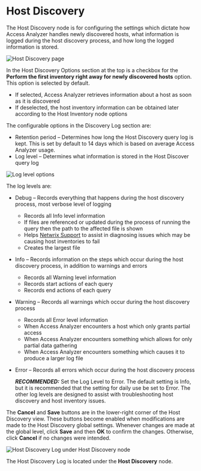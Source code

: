 # Host Discovery

The Host Discovery node is for configuring the settings which dictate how Access Analyzer handles
newly discovered hosts, what information is logged during the host discovery process, and how long
the logged information is stored.

![Host Discovery page](/img/product_docs/accessanalyzer/12.0/admin/settings/hostdiscovery.webp)

In the Host Discovery Options section at the top is a checkbox for the **Perform the first inventory
right away for newly discovered hosts** option. This option is selected by default.

- If selected, Access Analyzer retrieves information about a host as soon as it is discovered
- If deselected, the host inventory information can be obtained later according to the Host
  Inventory node options

The configurable options in the Discovery Log section are:

- Retention period – Determines how long the Host Discovery query log is kept. This is set by
  default to 14 days which is based on average Access Analyzer usage.
- Log level – Determines what information is stored in the Host Discover query log

![Log level options](/img/product_docs/accessanalyzer/12.0/admin/settings/hostdiscoveryloglevels.webp)

The log levels are:

- Debug – Records everything that happens during the host discovery process, most verbose level of
  logging

    - Records all Info level information
    - If files are referenced or updated during the process of running the query then the path to
      the affected file is shown
    - Helps [Netwrix Support](https://www.netwrix.com/support.html) to assist in diagnosing issues
      which may be causing host inventories to fail
    - Creates the largest file

- Info – Records information on the steps which occur during the host discovery process, in addition
  to warnings and errors

    - Records all Warning level information
    - Records start actions of each query
    - Records end actions of each query

- Warning – Records all warnings which occur during the host discovery process

    - Records all Error level information
    - When Access Analyzer encounters a host which only grants partial access
    - When Access Analyzer encounters something which allows for only partial data gathering
    - When Access Analyzer encounters something which causes it to produce a larger log file

- Error – Records all errors which occur during the host discovery process

    **_RECOMMENDED:_** Set the Log Level to Error. The default setting is Info, but it is
    recommended that the setting for daily use be set to Error. The other log levels are designed to
    assist with troubleshooting host discovery and host inventory issues.

The **Cancel** and **Save** buttons are in the lower-right corner of the Host Discovery view. These
buttons become enabled when modifications are made to the Host Discovery global settings. Whenever
changes are made at the global level, click **Save** and then **OK** to confirm the changes.
Otherwise, click **Cancel** if no changes were intended.

![Host Discovery Log under Host Discovery node](/img/product_docs/accessanalyzer/12.0/admin/settings/hostdiscoverylog.webp)

The Host Discovery Log is located under the **Host Discovery** node.
